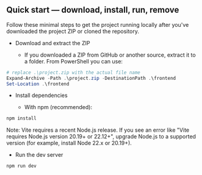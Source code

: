 ## Quick start — download, install, run, remove

Follow these minimal steps to get the project running locally after you've downloaded the project ZIP or cloned the repository.

- Download and extract the ZIP

  - If you downloaded a ZIP from GitHub or another source, extract it to a folder. From PowerShell you can use:

```powershell
# replace .\project.zip with the actual file name
Expand-Archive -Path .\project.zip -DestinationPath .\frontend
Set-Location .\frontend
```

- Install dependencies

  - With npm (recommended):

```powershell
npm install
```

  Note: Vite requires a recent Node.js release. If you see an error like "Vite requires Node.js version 20.19+ or 22.12+", upgrade Node.js to a supported version (for example, install Node 22.x or 20.19+).

- Run the dev server

```powershell
npm run dev
```
